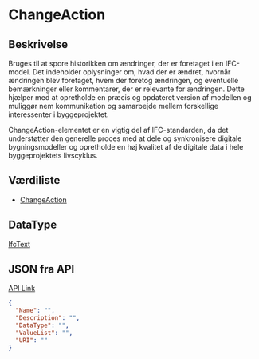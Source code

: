 # ChangeAction

## Beskrivelse

Bruges til at spore historikken om ændringer, der er foretaget i en IFC-model. Det indeholder oplysninger om, hvad der er ændret, hvornår ændringen blev foretaget, hvem der foretog ændringen, og eventuelle bemærkninger eller kommentarer, der er relevante for ændringen. Dette hjælper med at opretholde en præcis og opdateret version af modellen og muliggør nem kommunikation og samarbejde mellem forskellige interessenter i byggeprojektet.

ChangeAction-elementet er en vigtig del af IFC-standarden, da det understøtter den generelle proces med at dele og synkronisere digitale bygningsmodeller og opretholde en høj kvalitet af de digitale data i hele byggeprojektets livscyklus.

## Værdiliste

- [ChangeAction](../Values/IFC/ChangeAction/)

## DataType

[IfcText](../DataTypes/IfcText.md)

## JSON fra API

[API Link](http://vna-api-dev.azurewebsites.net/DataDictionary/getSpatialTemplate?Name=Building)

```json
{
  "Name": "",
  "Description": "",
  "DataType": "",
  "ValueList": "",
  "URI": ""
}
```
